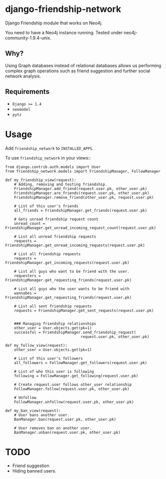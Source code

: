 django-friendship-network
=========================

Django Friendship module that works on Neo4j. 

You need to have a Neo4j instance running. Tested under neo4j-community-1.9.4-unix.

Why?
-----
Using Graph databases instead of relational databases allows us performing complex graph operations such as friend suggestion and further social network analysis.


Requirements
-------------
* ``Django >= 1.4``
* ``neomodel``
* ``pytz``


Usage
======
Add ``friendship_network`` to ``INSTALLED_APPS``.

To use ``friendship_network`` in your views::

    from django.contrib.auth.models import User
    from friendship_network.models import FriendshipManager, FollowManager

    def my_friendship_view(request):
        # Adding, removing and testing friendship.
        FriendshipManager.add_friend(request.user.pk, other_user.pk)
        FriendshipManager.are_friends(request.user.pk, other_user.pk)
        FriendshipManager.remove_friend(other_user.pk, request.user.pk)
        
        # List of this user's friends
        all_friends = FriendshipManager.get_friends(request.user.pk)

        # Gets unread friendship request count
        unread_count = FriendshipManager.get_unread_incoming_request_count(request.user.pk)
        
        # List all unread friendship requests
        requests = FriendshipManager.get_unread_incoming_requests(request.user.pk)
        
        # List all friendship requests
        requests = FriendshipManager.get_incoming_requests(request.user.pk)
        
        # List all guys who want to be friend with the user.
        requesters = FriendshipManager.get_requesting_friends(request.user.pk)
        
        # List all guys who the user wants to be friend with
        wannabes = FriendshipManager.get_requesting_friends(request.user.pk)
        
        # List all sent friendship requests
        requests = FriendshipManager.get_sent_requests(request.user.pk)


        ### Managing friendship relationships
        other_user = User.objects.get(pk=1)
        successful = FriendshipManager.send_friendship_request(
                                      request.user.pk, other_user.pk)
        
    def my_follow_view(request):
        other_user = User.objects.get(pk=1)
        
        # List of this user's followers
        all_followers = FollowManager.get_followers(request.user.pk)

        # List of who this user is following
        following = FollowManager.get_following(request.user.pk)

        # Create request.user follows other_user relationship
        FollowManager.follow(request.user.pk, other_user.pk)
        
        # Unfollow
        FollowManager.unfollow(request.user.pk, other_user.pk)
        
    def my_ban_view(request):
        # User bans another user.
        BanManager.ban(request.user.pk, other_user.pk)
        
        # User removes ban on another user.
        BanManager.unban(request.user.pk, other_user.pk)
        

TODO
=====
* Friend suggestion
* Hiding banned users.
